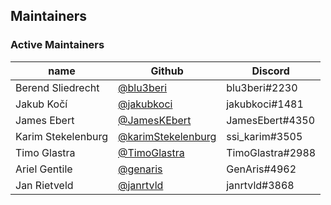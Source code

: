 ## Maintainers

### Active Maintainers

| name               | Github                                                     | Discord          |
| ------------------ | ---------------------------------------------------------- | ---------------- |
| Berend Sliedrecht  | [@blu3beri](https://github.com/blu3beri)                   | blu3beri#2230    |
| Jakub Kočí         | [@jakubkoci](https://github.com/jakubkoci)                 | jakubkoci#1481   |
| James Ebert        | [@JamesKEbert](https://github.com/JamesKEbert)             | JamesEbert#4350  |
| Karim Stekelenburg | [@karimStekelenburg](https://github.com/karimStekelenburg) | ssi_karim#3505   |
| Timo Glastra       | [@TimoGlastra](https://github.com/TimoGlastra)             | TimoGlastra#2988 |
| Ariel Gentile      | [@genaris](https://github.com/genaris)                     | GenAris#4962     |
| Jan Rietveld       | [@janrtvld](https://github.com/janrtvld)                   | janrtvld#3868    |
